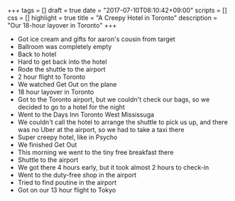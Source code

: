 +++
tags = []
draft = true
date = "2017-07-10T08:10:42+09:00"
scripts = []
css = []
highlight = true
title = "A Creepy Hotel in Toronto"
description = "Our 18-hour layover in Toronto"
+++

- Got ice cream and gifts for aaron's cousin from target
- Ballroom was completely empty
- Back to hotel
- Hard to get back into the hotel
- Rode the shuttle to the airport
- 2 hour flight to Toronto
- We watched Get Out on the plane
- 18 hour layover in Toronto
- Got to the Toronto airport, but we couldn't check our bags, so we decided to
  go to a hotel for the night
- Went to the Days Inn Toronto West Mississuga
- We couldn't call the hotel to arrange the shuttle to pick us up, and there was
  no Uber at the airport, so we had to take a taxi there
- Super creepy hotel, like in Psycho
- We finished Get Out
- This morning we went to the tiny free breakfast there
- Shuttle to the airport
- We got there 4 hours early, but it took almost 2 hours to check-in
- Went to the duty-free shop in the airport
- Tried to find poutine in the airport
- Got on our 13 hour flight to Tokyo

